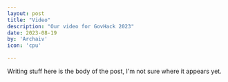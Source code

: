 ```yaml
---
layout: post
title: "Video"
description: "Our video for GovHack 2023"
date: 2023-08-19
by: 'Archaiv'
icon: 'cpu'

---
```


Writing stuff here is the body of the post, I'm not sure where it appears yet.
